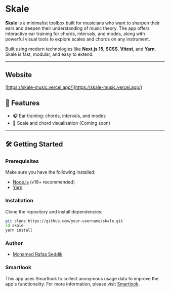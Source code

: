 # Skale

**Skale** is a minimalist toolbox built for musicians who want to sharpen their ears and deepen their understanding of music theory. The app offers interactive ear training for chords, intervals, and modes, along with powerful visual tools to explore scales and chords on any instrument.

Built using modern technologies like **Next.js 15**, **SCSS**, **Vitest**, and **Yarn**, Skale is fast, modular, and easy to extend.

---
## Website
[https://skale-music.vercel.app/](https://skale-music.vercel.app/)

## 🚀 Features

- 🎧 Ear training: chords, intervals, and modes
- 🎹 Scale and chord visualization (Coming soon)

---

## 🛠️ Getting Started

### Prerequisites

Make sure you have the following installed:

- [Node.js](https://nodejs.org/) (v18+ recommended)
- [Yarn](https://yarnpkg.com/)

### Installation

Clone the repository and install dependencies:

```bash
git clone https://github.com/your-username/skale.git
cd skale
yarn install


```
### Author
- [Mohamed Rafaa Seddik](https://github.com/rafaaseddik)


### Smartlook
This app uses Smartlook to collect anonymous usage data to improve the app's functionality. For more information, please visit [Smartlook](https://smartlook.com/privacy).

